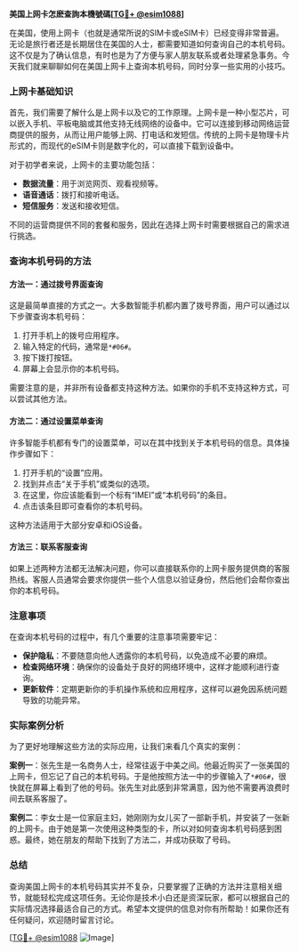 **美国上网卡怎麽查詢本機號碼[[TG💪+ @esim1088](https://t.me/s/esim1088)]**

在美国，使用上网卡（也就是通常所说的SIM卡或eSIM卡）已经变得非常普遍。无论是旅行者还是长期居住在美国的人士，都需要知道如何查询自己的本机号码。这不仅是为了确认信息，有时也是为了方便与家人朋友联系或者处理紧急事务。今天我们就来聊聊如何在美国上网卡上查询本机号码，同时分享一些实用的小技巧。

### 上网卡基础知识

首先，我们需要了解什么是上网卡以及它的工作原理。上网卡是一种小型芯片，可以嵌入手机、平板电脑或其他支持无线网络的设备中。它可以连接到移动网络运营商提供的服务，从而让用户能够上网、打电话和发短信。传统的上网卡是物理卡片形式的，而现代的eSIM卡则是数字化的，可以直接下载到设备中。

对于初学者来说，上网卡的主要功能包括：

- **数据流量**：用于浏览网页、观看视频等。
- **语音通话**：拨打和接听电话。
- **短信服务**：发送和接收短信。

不同的运营商提供不同的套餐和服务，因此在选择上网卡时需要根据自己的需求进行挑选。

### 查询本机号码的方法

#### 方法一：通过拨号界面查询

这是最简单直接的方式之一。大多数智能手机都内置了拨号界面，用户可以通过以下步骤查询本机号码：

1. 打开手机上的拨号应用程序。
2. 输入特定的代码，通常是`*#06#`。
3. 按下拨打按钮。
4. 屏幕上会显示你的本机号码。

需要注意的是，并非所有设备都支持这种方法。如果你的手机不支持这种方式，可以尝试其他方法。

#### 方法二：通过设置菜单查询

许多智能手机都有专门的设置菜单，可以在其中找到关于本机号码的信息。具体操作步骤如下：

1. 打开手机的“设置”应用。
2. 找到并点击“关于手机”或类似的选项。
3. 在这里，你应该能看到一个标有“IMEI”或“本机号码”的条目。
4. 点击该条目即可查看你的本机号码。

这种方法适用于大部分安卓和iOS设备。

#### 方法三：联系客服查询

如果上述两种方法都无法解决问题，你可以直接联系你的上网卡服务提供商的客服热线。客服人员通常会要求你提供一些个人信息以验证身份，然后他们会帮你查出你的本机号码。

### 注意事项

在查询本机号码的过程中，有几个重要的注意事项需要牢记：

- **保护隐私**：不要随意向他人透露你的本机号码，以免造成不必要的麻烦。
- **检查网络环境**：确保你的设备处于良好的网络环境中，这样才能顺利进行查询。
- **更新软件**：定期更新你的手机操作系统和应用程序，这样可以避免因系统问题导致的功能异常。

### 实际案例分析

为了更好地理解这些方法的实际应用，让我们来看几个真实的案例：

**案例一**：张先生是一名商务人士，经常往返于中美之间。他最近购买了一张美国的上网卡，但忘记了自己的本机号码。于是他按照方法一中的步骤输入了`*#06#`，很快就在屏幕上看到了他的号码。张先生对此感到非常满意，因为他不需要再浪费时间去联系客服了。

**案例二**：李女士是一位家庭主妇，她刚刚为女儿买了一部新手机，并安装了一张新的上网卡。由于她是第一次使用这种类型的卡，所以对如何查询本机号码感到困惑。最终，她在朋友的帮助下找到了方法二，并成功获取了号码。

### 总结

查询美国上网卡的本机号码其实并不复杂，只要掌握了正确的方法并注意相关细节，就能轻松完成这项任务。无论你是技术小白还是资深玩家，都可以根据自己的实际情况选择最适合自己的方式。希望本文提供的信息对你有所帮助！如果你还有任何疑问，欢迎随时留言讨论。

[[TG💪+ @esim1088](https://t.me/s/esim1088) ![Image](https://i.postimg.cc/4NQfJmqS/Snipaste-2025-05-13-00-14-12.png)]
